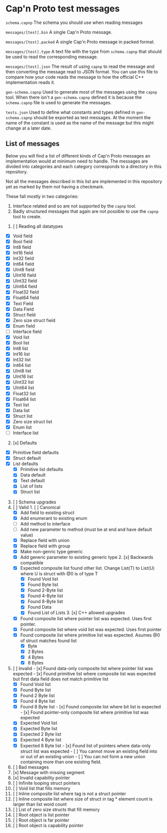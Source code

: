 # Cap'n Proto test messages


`schema.capnp`
The schema you should use when reading messages

`messages/[test].bin`
A single Cap'n Proto message.

`messages/[test].packed`
A single Cap'n Proto message in packed format.

`messages/[test].type`
A text file with the type from `schema.capnp` that should be used to read the corresponding message.

`messages/[test].json`
The result of using `capnp` to read the message and then converting the message read to
JSON format. You can use this file to compare how your code reads the message to how the
official C++ implementation reads it.

`gen-schema.capnp`
Used to generate most of the messages using the `capnp` tool. When there isn't a `gen-schema.capnp` defined it is because the `schema.capnp` file is used to generate
the messages.

`tests.json`
Used to define what constants and types defined in `gen-schema.capnp` should be
exported as test messages. At the moment the name of the constant is used as the
name of the message but this might change at a later date.

## List of messages

Below you will find a list of different kinds of Cap'n Proto messages an implementation
would at minimum need to handle. The messages are divided into categories and each category corresponds to a directory in this repository.

Not all the messages described in this list are implemented in this repository yet as
marked by them not having a checkmark.

These fall mostly in two categories:
1) Interface related and so are not supported by the `capnp` tool.
2) Badly structured messages that again are not possible to use the `capnp` tool to create.

1. [ ] Reading all datatypes
  - [x] Void field
  - [x] Bool field
  - [x] Int8 field
  - [x] Int16 field
  - [x] Int32 field
  - [x] Int64 field
  - [x] UInt8 field
  - [x] UInt16 field
  - [x] UInt32 field
  - [x] UInt64 field
  - [x] Float32 field
  - [x] Float64 field
  - [x] Text Field
  - [x] Data Field
  - [x] Struct field
  - [x] Zero size struct field
  - [x] Enum field
  - [ ] Interface field
  - [x] Void list
  - [x] Bool list
  - [x] Int8 list
  - [x] Int16 list
  - [x] Int32 list
  - [x] Int64 list
  - [x] UInt8 list
  - [x] UInt16 list
  - [x] UInt32 list
  - [x] UInt64 list
  - [x] Float32 list
  - [x] Float64 list
  - [x] Text list
  - [x] Data list
  - [x] Struct list
  - [x] Zero size struct list
  - [x] Enum list
  - [ ] Interface list
2. [x] Defaults
  - [x] Primitive field defaults
  - [x] Struct default
  - [x] List defaults
    - [x] Primitive list defaults
    - [x] Data default
    - [x] Text default
    - [x] List of lists
    - [x] Struct list
3. [ ] Schema upgrades
  1. [ ] Valid
    1. [ ] Canonical
      - [x] Add field to existing struct
      - [x] Add enumerant to existing enum
      - [ ] Add method to interface
      - [ ] Add new parameter to method (must be at end and have default value)
      - [x] Replace field with union
      - [x] Replace field with group
      - [x] Make non-genric type generic
      - [x] Add generic parameter to existing generic type
    2. [x] Backwards compatible
      - [x] Expected composite list found other list. Change List(T) to List(U) where U is struct with @0 is of type T
        - [x] Found Void list
        - [x] Found Byte list
        - [x] Found 2-Byte list
        - [x] Found 4-Byte list
        - [x] Found 8-Byte list
        - [x] Found Data
        - [x] Found List of Lists
    3. [x] C++ allowed upgrades
      - [x] Found composite list where pointer list was expected. Uses first pointer.
      - [x] Found composite list where void list was expected. Uses first pointer
      - [x] Found composite list where primitive list was expected. Asumes @0 of struct matches found list
        - [x] Byte
        - [x] 2 Bytes
        - [x] 4 Bytes
        - [x] 8 Bytes
  2. [ ] Invalid
    - [x] Found data-only composite list where pointer list was expected
    - [x] Found primitive list where composite list was expected but first data field does not match primitive list
      - [x] Found Void list
      - [x] Found Byte list
      - [x] Found 2 Byte list
      - [x] Found 4 Byte list
      - [x] Found 8 Byte list
    - [x] Found composite list where bit list is expected
    - [x] Found pointer-only composite list where primitive list was expected
      - [x] Expected Void list
      - [x] Expected Byte list
      - [x] Expected 2 Byte list
      - [x] Expected 4 Byte list
      - [x] Expected 8 Byte list
    - [x] Found list of pointers where data-only struct list was expected
    - [ ] You cannot move an existing field into or out of an existing union
    - [ ] You can not form a new union containing more than one existing field.
4. [ ] Bad messages
  1. [x] Message with missing segment
  2. [x] Invalid capability pointer
  3. [ ] Infinite looping struct pointers
  4. [ ] Void list that fills memory
  5. [ ] Inline composite list where tag is not a struct pointer
  6. [ ] Inline composite list where size of struct in tag * element count is larger than list word count
  7. [ ] List of zero size structs that fill memory
  8. [ ] Root object is list pointer
  9. [ ] Root object is far pointer
  10. [ ] Root object is capability pointer
